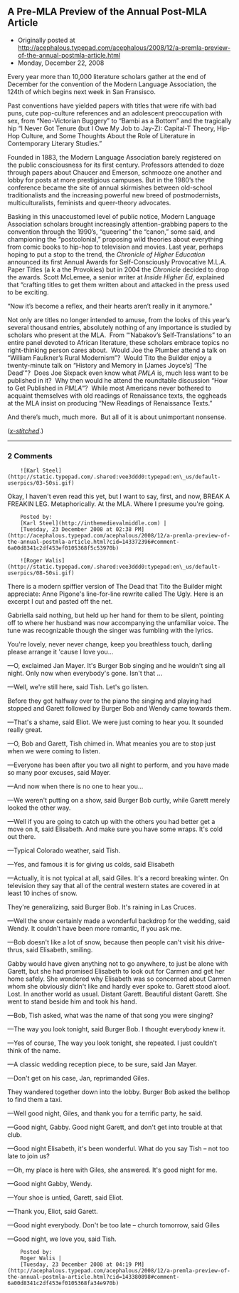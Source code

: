 ## A Pre-MLA Preview of the Annual Post-MLA Article

 * Originally posted at http://acephalous.typepad.com/acephalous/2008/12/a-premla-preview-of-the-annual-postmla-article.html
 * Monday, December 22, 2008



Every year more than 10,000 literature scholars gather at the end of
December for the convention of the Modern Language Association, the
124th of which begins next week in San Fransisco.

Past conventions have yielded papers with titles that were rife with
bad puns, cute pop-culture references and an adolescent preoccupation
with sex, from “Neo-Victorian Buggery” to “Bambi as a Bottom” and the
tragically hip “I Never Got Tenure (but I Owe My Job to Jay-Z):
Capital-T Theory, Hip-Hop Culture, and Some Thoughts About the Role of
Literature in Contemporary Literary Studies.”

Founded in 1883, the Modern Language Association barely registered
on the public consciousness for its first century. Professors attended
to doze through papers about Chaucer and Emerson, schmooze one another
and lobby for posts at more prestigious campuses. But in the 1980’s the
conference became the site of annual skirmishes between old-school
traditionalists and the increasing powerful new breed of
postmodernists, multiculturalists, feminists and queer-theory
advocates.

Basking in this unaccustomed level of public notice, Modern Language
Association scholars brought increasingly attention-grabbing papers to
the convention through the 1990’s, “queering” the “canon,” some said,
and championing the “postcolonial,” proposing wild theories about
everything from comic books to hip-hop to television and movies. Last
year, perhaps hoping to put a stop to the trend, the _Chronicle of Higher Education_ announced its first Annual Awards for Self-Consciously Provocative M.L.A. Paper Titles (a k a the Provokies) but in 2004 the _Chronicle_ decided to drop the awards. Scott McLemee, a senior writer at _Inside Higher Ed_, explained that “crafting titles to get them written about and attacked in the press used to be exciting.

“Now it’s become a reflex, and their hearts aren’t really in it anymore.”

Not only are titles no longer intended to amuse, from the looks of this
year’s several thousand entries, absolutely nothing of any importance
is studied by scholars who present at the MLA.  From “‘Nabakov’s
Self-Translations” to an entire panel devoted to African literature,
these scholars embrace topics no right-thinking person cares about. 
Would Joe the Plumber attend a talk on “William Faulkner’s Rural
Modernism”?  Would Tito the Builder enjoy a twenty-minute talk on
“History and Memory in [James Joyce’s] ‘The Dead’”?  Does Joe Sixpack
even know what _PMLA_ is, much less want to be published in it?  Why then would he attend the roundtable discussion “How to Get Published in _PMLA_“? 
While most Americans never bothered to acquaint themselves with old
readings of Renaissance texts, the eggheads at the MLA insist on
producing “New Readings of Renaissance Texts.”

And there’s much, much more.  But all of it is about unimportant nonsense. 

(_[x-stitched](http://www.thevalve.org/go/valve/article/a\_pre\_mla\_preview\_of\_the\_annual\_post\_mla\_article/)_.)

		

* * *

### 2 Comments 

		

                
[]()

	

		![Karl Steel](http://static.typepad.com/.shared:vee3ddd0:typepad:en\_us/default-userpics/03-50si.gif)
	

	

		

Okay, I haven't even read this yet, but I want to say, first, and now, BREAK A FREAKIN LEG. Metaphorically. At the MLA. Where I presume you're going.

	

		Posted by:
		[Karl Steel](http://inthemedievalmiddle.com) |
		[Tuesday, 23 December 2008 at 02:38 PM](http://acephalous.typepad.com/acephalous/2008/12/a-premla-preview-of-the-annual-postmla-article.html?cid=143372396#comment-6a00d8341c2df453ef0105368f5c53970b)

[]()

	

		![Roger Walis](http://static.typepad.com/.shared:vee3ddd0:typepad:en\_us/default-userpics/08-50si.gif)
	

	

		

There is a modern spiffier version of The Dead that Tito the Builder might appreciate: Anne Pigone's line-for-line rewrite called The Ugly. Here is an excerpt I cut and pasted off the net. 

Gabriella said nothing, but held up her hand for them to be silent, pointing off to where her husband was now accompanying the unfamiliar voice. The tune was recognizable though the singer was fumbling with the lyrics.

You're lovely, never never change, keep you breathless touch, darling please arrange it 'cause I love you...

—O, exclaimed Jan Mayer. It's Burger Bob singing and he wouldn't sing all night. Only now when everybody's gone. Isn't that ...

—Well, we're still here, said Tish. Let's go listen.

Before they got halfway over to the piano the singing and playing had stopped and Garett followed by Burger Bob and Wendy came towards them.

—That's a shame, said Eliot. We were just coming to hear you. It sounded really great.

—O, Bob and Garett, Tish chimed in. What meanies you are to stop just when we were coming to listen.

—Everyone has been after you two all night to perform, and you have made so many poor excuses, said Mayer.

—And now when there is no one to hear you...

—We weren't putting on a show, said Burger Bob curtly, while Garett merely looked the other way.

—Well if you are going to catch up with the others you had better get a move on it, said Elisabeth. And make sure you have some wraps. It's cold out there.

—Typical Colorado weather, said Tish.

—Yes, and famous it is for giving us colds, said Elisabeth

—Actually, it is not typical at all, said Giles. It's a record breaking winter. On television they say that all of the central western states are covered in at least 10 inches of snow.

They're generalizing, said Burger Bob. It's raining in Las Cruces.

—Well the snow certainly made a wonderful backdrop for the wedding, said Wendy. It couldn't have been more romantic, if you ask me.

—Bob doesn't like a lot of snow, because then people can't visit his drive-thrus, said Elisabeth, smiling.

Gabby would have given anything not to go anywhere, to just be alone with Garett, but she had promised Elisabeth to look out for Carmen and get her home safely. She wondered why Elisabeth was so concerned about Carmen whom she obviously didn't like and hardly ever spoke to. Garett stood aloof. Lost. In another world as usual. Distant Garett. Beautiful distant Garett. She went to stand beside him and took his hand.

—Bob, Tish asked, what was the name of that song you were singing?

—The way you look tonight, said Burger Bob. I thought everybody knew it.

—Yes of course, The way you look tonight, she repeated. I just couldn't think of the name.

—A classic wedding reception piece, to be sure, said Jan Mayer.

—Don't get on his case, Jan, reprimanded Giles.

They wandered together down into the lobby. Burger Bob asked the bellhop to find them a taxi.

—Well good night, Giles, and thank you for a terrific party, he said.

—Good night, Gabby. Good night Garett, and don't get into trouble at that club.

—Good night Elisabeth, it's been wonderful. What do you say Tish – not too late to join us?

—Oh, my place is here with Giles, she answered. It's good night for me.

—Good night Gabby, Wendy.

—Your shoe is untied, Garett, said Eliot.

—Thank you, Eliot, said Garett.

—Good night everybody. Don't be too late – church tomorrow, said Giles

—Good night, we love you, said Tish.

	

		Posted by:
		Roger Walis |
		[Tuesday, 23 December 2008 at 04:19 PM](http://acephalous.typepad.com/acephalous/2008/12/a-premla-preview-of-the-annual-postmla-article.html?cid=143380898#comment-6a00d8341c2df453ef0105368fa34e970b)

		

        
